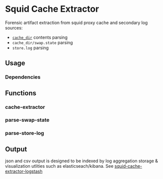 # Squid Cache Extractor
Forensic artifact extraction from squid proxy cache and secondary log sources:

- [`cache_dir`](data) contents parsing 
- `cache_dir/swap.state` parsing
- `store.log` parsing

## Usage

### Dependencies

## Functions

### cache-extractor

### parse-swap-state

### parse-store-log

## Output
json and csv output is designed to be indexed by log aggregation storage & visualization utlities such as elasticseach/kibana. See [squid-cache-extractor-logstash](https://github.com/wjwoodson/squid-cache-extractor-logstash)

